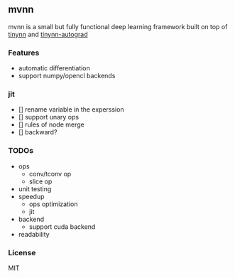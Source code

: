 ## mvnn

mvnn is a small but fully functional deep learning framework built on top of [tinynn](https://github.com/borgwang/tinynn) and [tinynn-autograd](https://github.com/borgwang/tinynn-autograd)

### Features
- automatic differentiation
- support numpy/opencl backends

### jit
- [] rename variable in the experssion
- [] support unary ops
- [] rules of node merge
- [] backward?

### TODOs
- ops
  - conv/tconv op
  - slice op
- unit testing
- speedup
  - ops optimization
  - jit
- backend
  - support cuda backend
- readability

### License

MIT

